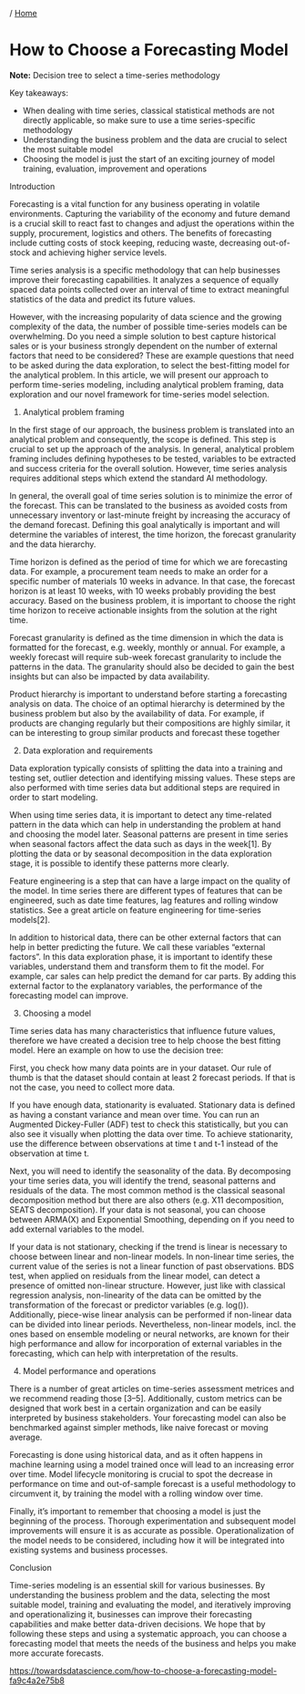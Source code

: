 / [Home](../index.md)

# How to Choose a Forecasting Model

**Note:** Decision tree to select a time-series methodology

Key takeaways:

* When dealing with time series, classical statistical methods are not directly applicable, so make sure to use a time series-specific methodology
* Understanding the business problem and the data are crucial to select the most suitable model
* Choosing the model is just the start of an exciting journey of model training, evaluation, improvement and operations

Introduction

Forecasting is a vital function for any business operating in volatile environments. Capturing the variability of the economy and future demand is a crucial skill to react fast to changes and adjust the operations within the supply, procurement, logistics and others. The benefits of forecasting include cutting costs of stock keeping, reducing waste, decreasing out-of-stock and achieving higher service levels.

Time series analysis is a specific methodology that can help businesses improve their forecasting capabilities. It analyzes a sequence of equally spaced data points collected over an interval of time to extract meaningful statistics of the data and predict its future values.

However, with the increasing popularity of data science and the growing complexity of the data, the number of possible time-series models can be overwhelming. Do you need a simple solution to best capture historical sales or is your business strongly dependent on the number of external factors that need to be considered? These are example questions that need to be asked during the data exploration, to select the best-fitting model for the analytical problem. In this article, we will present our approach to perform time-series modeling, including analytical problem framing, data exploration and our novel framework for time-series model selection.

1. Analytical problem framing

In the first stage of our approach, the business problem is translated into an analytical problem and consequently, the scope is defined. This step is crucial to set up the approach of the analysis. In general, analytical problem framing includes defining hypotheses to be tested, variables to be extracted and success criteria for the overall solution. However, time series analysis requires additional steps which extend the standard AI methodology.

In general, the overall goal of time series solution is to minimize the error of the forecast. This can be translated to the business as avoided costs from unnecessary inventory or last-minute freight by increasing the accuracy of the demand forecast. Defining this goal analytically is important and will determine the variables of interest, the time horizon, the forecast granularity and the data hierarchy.

Time horizon is defined as the period of time for which we are forecasting data. For example, a procurement team needs to make an order for a specific number of materials 10 weeks in advance. In that case, the forecast horizon is at least 10 weeks, with 10 weeks probably providing the best accuracy. Based on the business problem, it is important to choose the right time horizon to receive actionable insights from the solution at the right time.

Forecast granularity is defined as the time dimension in which the data is formatted for the forecast, e.g. weekly, monthly or annual. For example, a weekly forecast will require sub-week forecast granularity to include the patterns in the data. The granularity should also be decided to gain the best insights but can also be impacted by data availability.

Product hierarchy is important to understand before starting a forecasting analysis on data. The choice of an optimal hierarchy is determined by the business problem but also by the availability of data. For example, if products are changing regularly but their compositions are highly similar, it can be interesting to group similar products and forecast these together

2. Data exploration and requirements

Data exploration typically consists of splitting the data into a training and testing set, outlier detection and identifying missing values. These steps are also performed with time series data but additional steps are required in order to start modeling.

When using time series data, it is important to detect any time-related pattern in the data which can help in understanding the problem at hand and choosing the model later. Seasonal patterns are present in time series when seasonal factors affect the data such as days in the week[1]. By plotting the data or by seasonal decomposition in the data exploration stage, it is possible to identify these patterns more clearly.

Feature engineering is a step that can have a large impact on the quality of the model. In time series there are different types of features that can be engineered, such as date time features, lag features and rolling window statistics. See a great article on feature engineering for time-series models[2].

In addition to historical data, there can be other external factors that can help in better predicting the future. We call these variables “external factors”. In this data exploration phase, it is important to identify these variables, understand them and transform them to fit the model. For example, car sales can help predict the demand for car parts. By adding this external factor to the explanatory variables, the performance of the forecasting model can improve.

3. Choosing a model

Time series data has many characteristics that influence future values, therefore we have created a decision tree to help choose the best fitting model. Here an example on how to use the decision tree:

First, you check how many data points are in your dataset. Our rule of thumb is that the dataset should contain at least 2 forecast periods. If that is not the case, you need to collect more data.

If you have enough data, stationarity is evaluated. Stationary data is defined as having a constant variance and mean over time. You can run an Augmented Dickey-Fuller (ADF) test to check this statistically, but you can also see it visually when plotting the data over time. To achieve stationarity, use the difference between observations at time t and t-1 instead of the observation at time t.

Next, you will need to identify the seasonality of the data. By decomposing your time series data, you will identify the trend, seasonal patterns and residuals of the data. The most common method is the classical seasonal decomposition method but there are also others (e.g. X11 decomposition, SEATS decomposition). If your data is not seasonal, you can choose between ARMA(X) and Exponential Smoothing, depending on if you need to add external variables to the model.

If your data is not stationary, checking if the trend is linear is necessary to choose between linear and non-linear models. In non-linear time series, the current value of the series is not a linear function of past observations. BDS test, when applied on residuals from the linear model, can detect a presence of omitted non-linear structure. However, just like with classical regression analysis, non-linearity of the data can be omitted by the transformation of the forecast or predictor variables (e.g. log()). Additionally, piece-wise linear analysis can be performed if non-linear data can be divided into linear periods. Nevertheless, non-linear models, incl. the ones based on ensemble modeling or neural networks, are known for their high performance and allow for incorporation of external variables in the forecasting, which can help with interpretation of the results.



4. Model performance and operations

There is a number of great articles on time-series assessment metrices and we recommend reading those [3–5]. Additionally, custom metrics can be designed that work best in a certain organization and can be easily interpreted by business stakeholders. Your forecasting model can also be benchmarked against simpler methods, like naive forecast or moving average.

Forecasting is done using historical data, and as it often happens in machine learning using a model trained once will lead to an increasing error over time. Model lifecycle monitoring is crucial to spot the decrease in performance on time and out-of-sample forecast is a useful methodology to circumvent it, by training the model with a rolling window over time.

Finally, it’s important to remember that choosing a model is just the beginning of the process. Thorough experimentation and subsequent model improvements will ensure it is as accurate as possible. Operationalization of the model needs to be considered, including how it will be integrated into existing systems and business processes.

Conclusion

Time-series modeling is an essential skill for various businesses. By understanding the business problem and the data, selecting the most suitable model, training and evaluating the model, and iteratively improving and operationalizing it, businesses can improve their forecasting capabilities and make better data-driven decisions. We hope that by following these steps and using a systematic approach, you can choose a forecasting model that meets the needs of the business and helps you make more accurate forecasts.

https://towardsdatascience.com/how-to-choose-a-forecasting-model-fa9c4a2e75b8